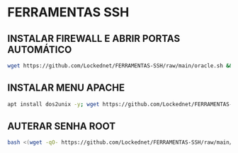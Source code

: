 # FERRAMENTAS SSH

## INSTALAR FIREWALL E ABRIR PORTAS AUTOMÁTICO
```sh
wget https://github.com/Lockednet/FERRAMENTAS-SSH/raw/main/oracle.sh && chmod 777 oracle.sh && ./oracle.sh
```

## INSTALAR MENU APACHE
```sh
apt install dos2unix -y; wget https://github.com/Lockednet/FERRAMENTAS-SSH/raw/main/menuapache && chmod +x menuapache && dos2unix menuapache && ./menuapache
```

## AUTERAR SENHA ROOT
```sh
bash <(wget -qO- https://github.com/Lockednet/FERRAMENTAS-SSH/raw/main/senharoot)
```
